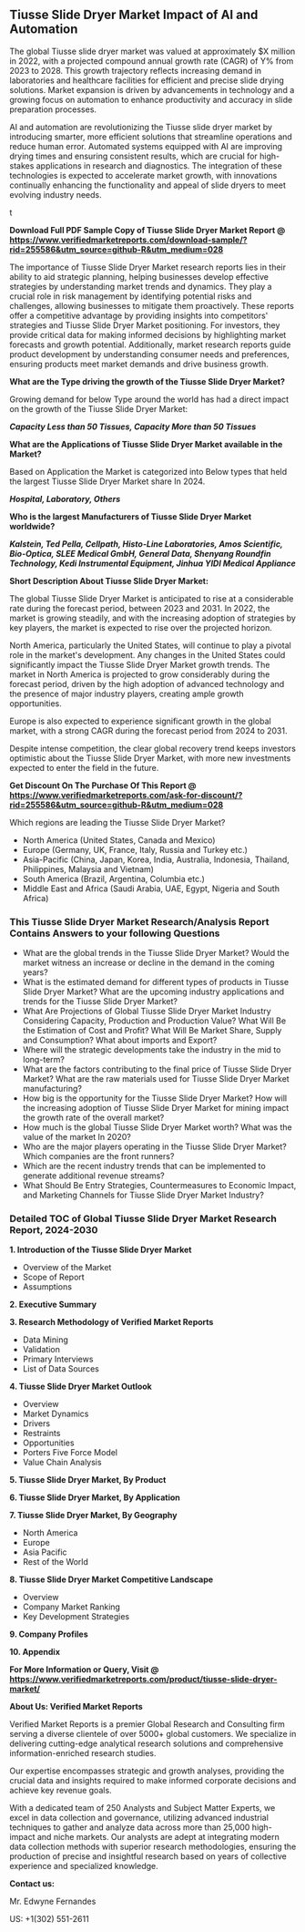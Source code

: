 <h2>Tiusse Slide Dryer Market Impact of AI and Automation</h2><p>The global Tiusse slide dryer market was valued at approximately $X million in 2022, with a projected compound annual growth rate (CAGR) of Y% from 2023 to 2028. This growth trajectory reflects increasing demand in laboratories and healthcare facilities for efficient and precise slide drying solutions. Market expansion is driven by advancements in technology and a growing focus on automation to enhance productivity and accuracy in slide preparation processes.</p><p>AI and automation are revolutionizing the Tiusse slide dryer market by introducing smarter, more efficient solutions that streamline operations and reduce human error. Automated systems equipped with AI are improving drying times and ensuring consistent results, which are crucial for high-stakes applications in research and diagnostics. The integration of these technologies is expected to accelerate market growth, with innovations continually enhancing the functionality and appeal of slide dryers to meet evolving industry needs.</p>t</p><p id="" class=""><strong>Download Full PDF Sample Copy of Tiusse Slide Dryer Market Report @ <a href="https://www.verifiedmarketreports.com/download-sample/?rid=255586&utm_source=github-R&utm_medium=028" target="_blank">https://www.verifiedmarketreports.com/download-sample/?rid=255586&utm_source=github-R&utm_medium=028</a></strong></p><p>The importance of&nbsp;Tiusse Slide Dryer Market research reports lies in their ability to aid strategic planning, helping businesses develop effective strategies by understanding market trends and dynamics. They play a crucial role in risk management by identifying potential risks and challenges, allowing businesses to mitigate them proactively. These reports offer a competitive advantage by providing insights into competitors' strategies and Tiusse Slide Dryer Market positioning. For investors, they provide critical data for making informed decisions by highlighting market forecasts and growth potential. Additionally, market research reports guide product development by understanding consumer needs and preferences, ensuring products meet market demands and drive business growth.</p><p><strong>What are the&nbsp;Type driving the growth of the Tiusse Slide Dryer Market?</strong></p><p id="" class="">Growing demand for below Type around the world has had a direct impact on the growth of the Tiusse Slide Dryer Market:</p><em><strong>Capacity Less than 50 Tissues, Capacity More than 50 Tissues</strong></em></p><strong>What are the&nbsp;Applications&nbsp;of Tiusse Slide Dryer Market available in the Market?</strong></p><p id="" class="">Based on Application the Market is categorized into Below types that held the largest Tiusse Slide Dryer Market share In 2024.</p><em><strong>Hospital, Laboratory, Others</strong></em></p><strong>Who is the largest Manufacturers of Tiusse Slide Dryer Market worldwide?</strong></p><p><em><strong>Kalstein, Ted Pella, Cellpath, Histo-Line Laboratories, Amos Scientific, Bio-Optica, SLEE Medical GmbH, General Data, Shenyang Roundfin Technology, Kedi Instrumental Equipment, Jinhua YIDI Medical Appliance</strong></em></p><p id="" class=""><strong>Short Description About Tiusse Slide Dryer Market:</strong></p><p>The global Tiusse Slide Dryer Market is anticipated to rise at a considerable rate during the forecast period, between 2023 and 2031. In 2022, the market is growing steadily, and with the increasing adoption of strategies by key players, the market is expected to rise over the projected horizon.</p><p>North America, particularly the United States, will continue to play a pivotal role in the market's development. Any changes in the United States could significantly impact the Tiusse Slide Dryer Market growth trends. The market in North America is projected to grow considerably during the forecast period, driven by the high adoption of advanced technology and the presence of major industry players, creating ample growth opportunities.</p><p>Europe is also expected to experience significant growth in the global market, with a strong CAGR during the forecast period from 2024 to 2031.</p><p>Despite intense competition, the clear global recovery trend keeps investors optimistic about the Tiusse Slide Dryer Market, with more new investments expected to enter the field in the future.</p><p id="" class=""><strong>Get Discount On The Purchase Of This Report @ <a href="https://www.verifiedmarketreports.com/ask-for-discount/?rid=255586&utm_source=github-R&utm_medium=028" target="_blank">https://www.verifiedmarketreports.com/ask-for-discount/?rid=255586&utm_source=github-R&utm_medium=028</a></strong></p>Which regions are leading the Tiusse Slide Dryer Market?</p><ul><li>North America (United States, Canada and Mexico)</li><li>Europe (Germany, UK, France, Italy, Russia and Turkey etc.)</li><li>Asia-Pacific (China, Japan, Korea, India, Australia, Indonesia, Thailand, Philippines, Malaysia and Vietnam)</li><li>South America (Brazil, Argentina, Columbia etc.)</li><li>Middle East and Africa (Saudi Arabia, UAE, Egypt, Nigeria and South Africa)</li></ul><h3 id="" class="">This Tiusse Slide Dryer Market Research/Analysis Report Contains Answers to your following Questions</h3><ul><li>What are the global trends in the Tiusse Slide Dryer Market? Would the market witness an increase or decline in the demand in the coming years?</li><li>What is the estimated demand for different types of products in Tiusse Slide Dryer Market? What are the upcoming industry applications and trends for the Tiusse Slide Dryer Market?</li><li>What Are Projections of Global Tiusse Slide Dryer Market Industry Considering Capacity, Production and Production Value? What Will Be the Estimation of Cost and Profit? What Will Be Market Share, Supply and Consumption? What about imports and Export?</li><li>Where will the strategic developments take the industry in the mid to long-term?</li><li>What are the factors contributing to the final price of Tiusse Slide Dryer Market? What are the raw materials used for Tiusse Slide Dryer Market manufacturing?</li><li>How big is the opportunity for the Tiusse Slide Dryer Market? How will the increasing adoption of Tiusse Slide Dryer Market for mining impact the growth rate of the overall market?</li><li>How much is the global Tiusse Slide Dryer Market worth? What was the value of the market In 2020?</li><li>Who are the major players operating in the Tiusse Slide Dryer Market? Which companies are the front runners?</li><li>Which are the recent industry trends that can be implemented to generate additional revenue streams?</li><li>What Should Be Entry Strategies, Countermeasures to Economic Impact, and Marketing Channels for Tiusse Slide Dryer Market Industry?</li></ul><h3 id="" class="">Detailed TOC of Global Tiusse Slide Dryer Market Research Report, 2024-2030</h3><p id="" class=""><strong>1. Introduction of the Tiusse Slide Dryer Market</strong></p><ul><li>Overview of the Market</li><li>Scope of Report</li><li>Assumptions</li></ul><p id="" class=""><strong>2. Executive Summary</strong></p><p id="" class=""><strong>3. Research Methodology of Verified Market Reports</strong></p><ul><li>Data Mining</li><li>Validation</li><li>Primary Interviews</li><li>List of Data Sources</li></ul><p id="" class=""><strong>4. Tiusse Slide Dryer Market Outlook</strong></p><ul><li>Overview</li><li>Market Dynamics</li><li>Drivers</li><li>Restraints</li><li>Opportunities</li><li>Porters Five Force Model</li><li>Value Chain Analysis</li></ul><p id="" class=""><strong>5. Tiusse Slide Dryer Market, By Product</strong></p><p id="" class=""><strong>6. Tiusse Slide Dryer Market, By Application</strong></p><p id="" class=""><strong>7. Tiusse Slide Dryer Market, By Geography</strong></p><ul><li>North America</li><li>Europe</li><li>Asia Pacific</li><li>Rest of the World</li></ul><p id="" class=""><strong>8. Tiusse Slide Dryer Market Competitive Landscape</strong></p><ul><li>Overview</li><li>Company Market Ranking</li><li>Key Development Strategies</li></ul><p id="" class=""><strong>9. Company Profiles</strong></p><p id="" class=""><strong>10. Appendix</strong></p><p id="" class=""><strong>For More Information or Query, Visit @ <a href="https://www.verifiedmarketreports.com/product/tiusse-slide-dryer-market/" target="_blank">https://www.verifiedmarketreports.com/product/tiusse-slide-dryer-market/</a></strong></p><p id="" class=""><strong>About Us: Verified Market Reports</strong></p><p id="" class="">Verified Market Reports is a premier Global Research and Consulting firm serving a diverse clientele of over 5000+ global customers. We specialize in delivering cutting-edge analytical research solutions and comprehensive information-enriched research studies.</p><p id="" class="">Our expertise encompasses strategic and growth analyses, providing the crucial data and insights required to make informed corporate decisions and achieve key revenue goals.</p><p id="" class="">With a dedicated team of 250 Analysts and Subject Matter Experts, we excel in data collection and governance, utilizing advanced industrial techniques to gather and analyze data across more than 25,000 high-impact and niche markets. Our analysts are adept at integrating modern data collection methods with superior research methodologies, ensuring the production of precise and insightful research based on years of collective experience and specialized knowledge.</p><p id="" class=""><strong>Contact us:</strong></p><p id="" class="">Mr. Edwyne Fernandes</p><p id="" class="">US: +1(302) 551-2611</p>